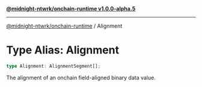 [**@midnight-ntwrk/onchain-runtime v1.0.0-alpha.5**](../README.md)

***

[@midnight-ntwrk/onchain-runtime](../globals.md) / Alignment

# Type Alias: Alignment

```ts
type Alignment: AlignmentSegment[];
```

The alignment of an onchain field-aligned binary data value.
